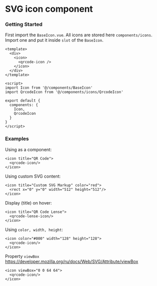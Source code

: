 # SVG icon component

### Getting Started

First import the `BaseIcon.vue`. All icons are stored here `components/icons`. Import one and put it inside `slot` of the `BaseIcon`.

```vue
<template>
  <div>
    <icon>
      <qrcode-icon />
    </icon>
  </div>
</template>

<script>
import Icon from '@/components/BaseIcon'
import QrcodeIcon from '@/components/icons/QrcodeIcon'

export default {
  components: {
    Icon,
    QrcodeIcon
  }
}
</script>
```

### Examples

Using as a component:

```vue
<icon title="QR Code">
  <qrcode-icon/>
</icon>
```

Using custom SVG content:

```vue
<icon title="Custom SVG Markup" color="red">
  <rect x="0" y="0" width="512" height="512"/>
</icon>
```

Display (title) on hover:

```vue
<icon title="QR Code Lense">
  <qrcode-lense-icon/>
</icon>
```

Using `color, width, height`:

```vue
<icon color="#000" width="128" height="128">
  <qrcode-icon/>
</icon>
```

Property `viewBox` https://developer.mozilla.org/ru/docs/Web/SVG/Attribute/viewBox

```vue
<icon viewBox="0 0 64 64">
  <qrcode-icon/>
</icon>
```
